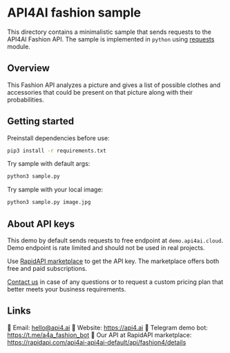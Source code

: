 # API4AI fashion sample

This directory contains a minimalistic sample that sends requests to the API4AI Fashion API.
The sample is implemented in `python` using [requests](https://pypi.org/project/requests/) module.


## Overview

This Fashion API analyzes a picture and gives a list of possible clothes and accessories that could be present on that picture along with their probabilities.


## Getting started

Preinstall dependencies before use:

```bash
pip3 install -r requirements.txt
```

Try sample with default args:

```bash
python3 sample.py
```

Try sample with your local image:

```bash
python3 sample.py image.jpg
```


## About API keys

This demo by default sends requests to free endpoint at `demo.api4ai.cloud`.
Demo endpoint is rate limited and should not be used in real projects.

Use [RapidAPI marketplace](https://rapidapi.com/api4ai-api4ai-default/api/fashion4/details) to get the API key. The marketplace offers both
free and paid subscriptions.

[Contact us](https://api4.ai/contacts) in case of any questions or to request a custom pricing plan
that better meets your business requirements.


## Links

📩 Email: hello@api4.ai
🔗 Website: https://api4.ai
🤖 Telegram demo bot: https://t.me/a4a_fashion_bot
🔵 Our API at RapidAPI marketplace: https://rapidapi.com/api4ai-api4ai-default/api/fashion4/details
